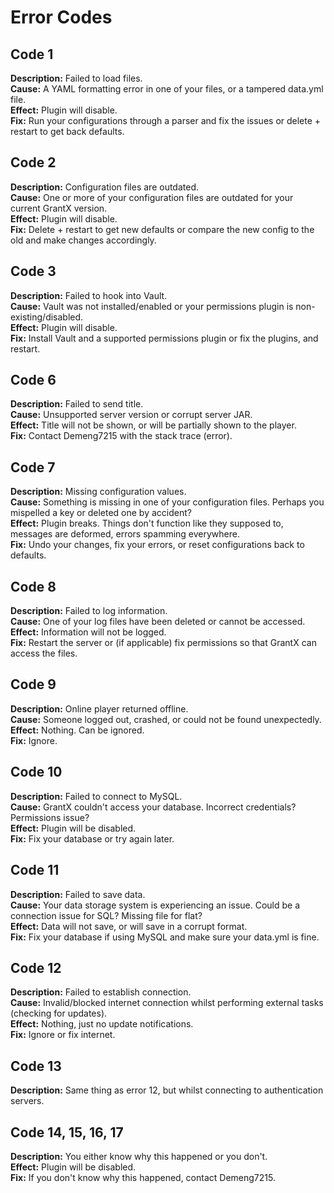 # Error Codes

## Code 1
**Description:** Failed to load files. </br>
**Cause:** A YAML formatting error in one of your files, or a tampered data.yml file. </br>
**Effect:** Plugin will disable. </br>
**Fix:** Run your configurations through a parser and fix the issues or delete + restart to get back defaults.

## Code 2
**Description:** Configuration files are outdated. </br>
**Cause:** One or more of your configuration files are outdated for your current GrantX version. </br>
**Effect:** Plugin will disable.</br>
**Fix:** Delete + restart to get new defaults or compare the new config to the old and make changes accordingly.

## Code 3
**Description:** Failed to hook into Vault. </br>
**Cause:** Vault was not installed/enabled or your permissions plugin is non-existing/disabled.</br>
**Effect:** Plugin will disable.</br>
**Fix:** Install Vault and a supported permissions plugin or fix the plugins, and restart.

## Code 6
**Description:** Failed to send title. </br>
**Cause:** Unsupported server version or corrupt server JAR. </br>
**Effect:** Title will not be shown, or will be partially shown to the player.</br>
**Fix:** Contact Demeng7215 with the stack trace (error).

## Code 7
**Description:** Missing configuration values. </br>
**Cause:** Something is missing in one of your configuration files. Perhaps you mispelled a key or deleted one by accident? </br>
**Effect:** Plugin breaks. Things don't function like they supposed to, messages are deformed, errors spamming everywhere.</br>
**Fix:** Undo your changes, fix your errors, or reset configurations back to defaults.

## Code 8
**Description:** Failed to log information. </br>
**Cause:** One of your log files have been deleted or cannot be accessed. </br>
**Effect:** Information will not be logged. </br>
**Fix:** Restart the server or (if applicable) fix permissions so that GrantX can access the files.

## Code 9
**Description:** Online player returned offline. </br>
**Cause:** Someone logged out, crashed, or could not be found unexpectedly. </br>
**Effect:** Nothing. Can be ignored. </br>
**Fix:** Ignore.

## Code 10
**Description:** Failed to connect to MySQL. </br>
**Cause:** GrantX couldn't access your database. Incorrect credentials? Permissions issue? </br>
**Effect:** Plugin will be disabled. </br>
**Fix:** Fix your database or try again later.

## Code 11
**Description:** Failed to save data. </br>
**Cause:** Your data storage system is experiencing an issue. Could be a connection issue for SQL? Missing file for flat? </br>
**Effect:** Data will not save, or will save in a corrupt format. </br>
**Fix:** Fix your database if using MySQL and make sure your data.yml is fine.

## Code 12
**Description:** Failed to establish connection. </br>
**Cause:** Invalid/blocked internet connection whilst performing external tasks (checking for updates). </br>
**Effect:** Nothing, just no update notifications. </br>
**Fix:** Ignore or fix internet.

## Code 13
**Description:** Same thing as error 12, but whilst connecting to authentication servers. </br>

## Code 14, 15, 16, 17
**Description:** You either know why this happened or you don't. </br>
**Effect:** Plugin will be disabled. </br>
**Fix:** If you don't know why this happened, contact Demeng7215.
